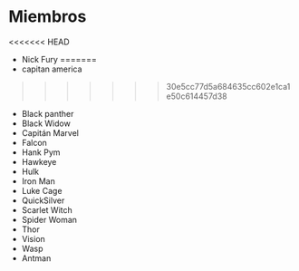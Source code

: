 # Miembros
<<<<<<< HEAD

* Nick Fury
=======
* capitan america
>>>>>>> 30e5cc77d5a684635cc602e1ca1e50c614457d38
* Black panther
* Black Widow
* Capitán Marvel
* Falcon
* Hank Pym
* Hawkeye
* Hulk
* Iron Man
* Luke Cage
* QuickSilver
* Scarlet Witch
* Spider Woman
* Thor
* Vision
* Wasp
* Antman
